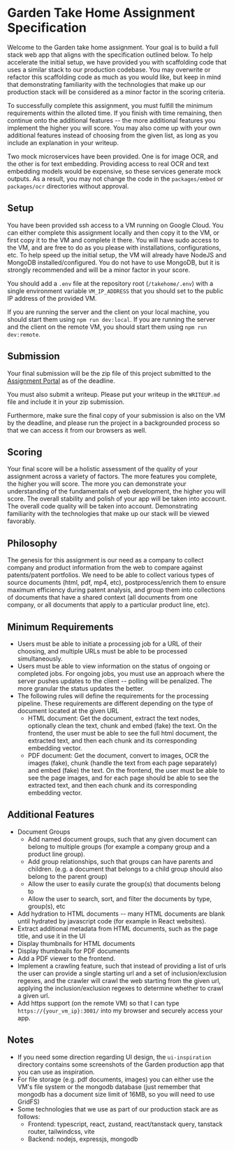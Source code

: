 # Garden Take Home Assignment Specification

Welcome to the Garden take home assignment. Your goal is to build a full stack web app that aligns with the specification outlined below. To help accelerate the initial setup, we have provided you with scaffolding code that uses a similar stack to our production codebase. You may overwrite or refactor this scaffolding code as much as you would like, but keep in mind that demonstrating familiarity with the technologies that make up our production stack will be considered as a minor factor in the scoring criteria.

To successfully complete this assignment, you must fulfill the minimum requirements within the alloted time. If you finish with time remaining, then continue onto the additional features -- the more additional features you implement the higher you will score. You may also come up with your own additional features instead of choosing from the given list, as long as you include an explanation in your writeup.

Two mock microservices have been provided. One is for image OCR, and the other is for text embedding. Providing access to real OCR and text embedding models would be expensive, so these services generate mock outputs. As a result, you may not change the code in the `packages/embed` or `packages/ocr` directories without approval.

## Setup

You have been provided ssh access to a VM running on Google Cloud. You can either complete this assignment locally and then copy it to the VM, or first copy it to the VM and complete it there. You will have sudo access to the VM, and are free to do as you please with installations, configurations, etc. To help speed up the initial setup, the VM will already have NodeJS and MongoDB installed/configured. You do not have to use MongoDB, but it is strongly recommended and will be a minor factor in your score.

You should add a `.env` file at the repository root (`/takehome/.env`) with a single environment variable `VM_IP_ADDRESS` that you should set to the public IP address of the provided VM.

If you are running the server and the client on your local machine, you should start them using `npm run dev:local`. If you are running the server and the client on the remote VM, you should start them using `npm run dev:remote`.

## Submission

Your final submission will be the zip file of this project submitted to the [Assignment Portal](https://takehome.gardenintel.com) as of the deadline.

You must also submit a writeup. Please put your writeup in the `WRITEUP.md` file and include it in your zip submission.

Furthermore, make sure the final copy of your submission is also on the VM by the deadline, and please run the project in a backgrounded process so that we can access it from our browsers as well.

## Scoring

Your final score will be a holistic assessment of the quality of your assignment across a variety of factors. The more features you complete, the higher you will score. The more you can demonstrate your understanding of the fundamentals of web development, the higher you will score. The overall stability and polish of your app will be taken into account. The overall code quality will be taken into account. Demonstrating familiarity with the technologies that make up our stack will be viewed favorably.

## Philosophy

The genesis for this assignment is our need as a company to collect company and product information from the web to compare against patents/patent portfolios. We need to be able to collect various types of source documents (html, pdf, mp4, etc), postprocess/enrich them to ensure maximum efficiency during patent analysis, and group them into collections of documents that have a shared context (all documents from one company, or all documents that apply to a particular product line, etc).

## Minimum Requirements

- Users must be able to initiate a processing job for a URL of their choosing, and multiple URLs must be able to be processed simultaneously.
- Users must be able to view information on the status of ongoing or completed jobs. For ongoing jobs, you must use an approach where the server pushes updates to the client -- polling will be penalized. The more granular the status updates the better.
- The following rules will define the requirements for the processing pipeline. These requirements are different depending on the type of document located at the given URL
  - HTML document: Get the document, extract the text nodes, optionally clean the text, chunk and embed (fake) the text. On the frontend, the user must be able to see the full html document, the extracted text, and then each chunk and its corresponding embedding vector.
  - PDF document: Get the document, convert to images, OCR the images (fake), chunk (handle the text from each page separately) and embed (fake) the text. On the frontend, the user must be able to see the page images, and for each page should be able to see the extracted text, and then each chunk and its corresponding embedding vector.

## Additional Features

- Document Groups
  - Add named document groups, such that any given document can belong to multiple groups (for example a company group and a product line group).
  - Add group relationships, such that groups can have parents and children. (e.g. a document that belongs to a child group should also belong to the parent group)
  - Allow the user to easily curate the group(s) that documents belong to
  - Allow the user to search, sort, and filter the documents by type, group(s), etc
- Add hydration to HTML documents -- many HTML documents are blank until hydrated by javascript code (for example in React websites).
- Extract additional metadata from HTML documents, such as the page title, and use it in the UI
- Display thumbnails for HTML documents
- Display thumbnails for PDF documents
- Add a PDF viewer to the frontend.
- Implement a crawling feature, such that instead of providing a list of urls the user can provide a single starting url and a set of inclusion/exclusion regexes, and the crawler will crawl the web starting from the given url, applying the inclusion/exclusion regexes to determine whether to crawl a given url.
- Add https support (on the remote VM) so that I can type `https://{your_vm_ip}:3001/` into my browser and securely access your app.

## Notes

- If you need some direction regarding UI design, the `ui-inspiration` directory contains some screenshots of the Garden production app that you can use as inspiration.
- For file storage (e.g. pdf documents, images) you can either use the VM's file system or the mongodb database (just remember that mongodb has a document size limit of 16MB, so you will need to use GridFS)
- Some technologies that we use as part of our production stack are as follows:
  - Frontend: typescript, react, zustand, react/tanstack query, tanstack router, tailwindcss, vite
  - Backend: nodejs, expressjs, mongodb
